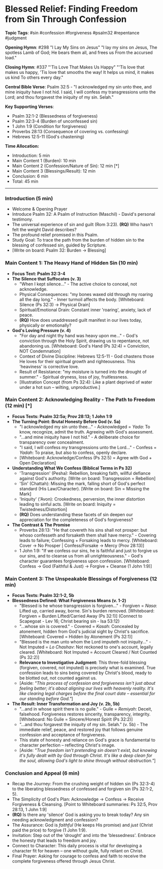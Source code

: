 # Blessed Relief: Finding Freedom from Sin Through Confession

**Topic Tags**: #sin #confession #forgiveness #psalm32 #repentance #judgment

**Opening Hymn**: #298 "I Lay My Sins on Jesus"
"I lay my sins on Jesus, The spotless Lamb of God; He bears them all, and frees us From the accursed load."

**Closing Hymn**: #337 "'Tis Love That Makes Us Happy"
"'Tis love that makes us happy, 'Tis love that smooths the way! It helps us mind, it makes us kind To others every day."

**Central Bible Verse**: Psalm 32:5 - "I acknowledged my sin unto thee, and mine iniquity have I not hid. I said, I will confess my transgressions unto the Lord; and thou forgavest the iniquity of my sin. Selah."

**Key Supporting Verses**:
*   Psalm 32:1-2 (Blessedness of forgiveness)
*   Psalm 32:3-4 (Burden of unconfessed sin)
*   1 John 1:9 (Condition for forgiveness)
*   Proverbs 28:13 (Consequence of covering vs. confessing)
*   Hebrews 12:5-11 (God's chastening)

**Time Allocation:**
*   Introduction: 5 min
*   Main Content 1 (Burden): 10 min
*   Main Content 2 (Confession/Nature of Sin): 12 min [*]
*   Main Content 3 (Blessings/Result): 12 min
*   Conclusion: 6 min
*   Total: 45 min

---

### Introduction (5 min)

-   Welcome & Opening Prayer
-   Introduce Psalm 32: A Psalm of Instruction (Maschil) - David's personal testimony.
-   The universal experience of sin and guilt (Rom 3:23). **(RQ)** Who hasn't felt the weight David describes?
-   The profound relief promised in this Psalm.
-   Study Goal: To trace the path from the burden of hidden sin to the blessing of confessed sin, guided by Scripture.
-   [Write on board: Psalm 32: Burden -> Blessing]

### Main Content 1: The Heavy Hand of Hidden Sin (10 min)

-   **Focus Text: Psalm 32:3-4**
-   **The Silence that Suffocates (v. 3)**
    -   "When I kept silence..." - The active choice to conceal, not acknowledge.
    -   Physical Consequences: "my bones waxed old through my roaring all the day long." - Inner turmoil affects the body. [Whiteboard: Silence (Ps 32:3) -> Physical Drain]
    -   Spiritual/Emotional Drain: Constant inner 'roaring', anxiety, lack of peace.
    -   **(RQ)** How does unaddressed guilt manifest in our lives today, physically or emotionally?
-   **God's Loving Pressure (v. 4)**
    -   "For day and night thy hand was heavy upon me..." - God's conviction through the Holy Spirit, drawing us to repentance, not abandoning us. [Whiteboard: God's Hand (Ps 32:4) = Conviction, NOT Condemnation]
    -   Context of Divine Discipline: Hebrews 12:5-11 - God chastens those He loves for their spiritual growth and righteousness. This 'heaviness' is corrective love.
    -   Result of Resistance: "my moisture is turned into the drought of summer." - Spiritual dryness, loss of joy, fruitlessness.
    -   [Illustration Concept (from Ps 32:4): Like a plant deprived of water under a hot sun – wilting, unproductive.]

### Main Content 2: Acknowledging Reality - The Path to Freedom (12 min) [*]

-   **Focus Texts: Psalm 32:5a; Prov 28:13; 1 John 1:9**
-   **The Turning Point: Brutal Honesty Before God (v. 5a)**
    -   "I acknowledged my sin unto thee..." - Acknowledged = *Yada*: To know, recognize, admit the truth. Agreeing with God's assessment.
    -   "...and mine iniquity have I not hid." - A deliberate choice for transparency over concealment.
    -   "I said, I will confess my transgressions unto the Lord..." - Confess = *Yadah*: To praise, but also to confess, openly declare.
    -   [Whiteboard: Acknowledge/Confess (Ps 32:5) = Agree with God + Open Declaration]
-   **Understanding What We Confess (Biblical Terms in Ps 32)**
    -   'Transgression' (Pesha): Rebellion, breaking faith, willful defiance against God's authority. [Write on board: Transgression = Rebellion]
    -   'Sin' (Chattah): Missing the mark, falling short of God's perfect standard (His Law/Character). [Write on board: Sin = Missing the Mark]
    -   'Iniquity' ('Avon): Crookedness, perversion, the inner distortion leading to sinful acts. [Write on board: Iniquity = Twistedness/Distortion]
    -   **(RQ)** Does understanding these facets of sin deepen our appreciation for the completeness of God's forgiveness?
-   **The Contrast & The Promise**
    -   Proverbs 28:13: "He that covereth his sins shall not prosper: but whoso confesseth and forsaketh them shall have mercy." - Covering leads to failure; Confessing + Forsaking leads to mercy. [Whiteboard: Cover -> No Prosper | Confess/Forsake -> Mercy (Prov 28:13)]
    -   1 John 1:9: "If we confess our sins, he is faithful and just to forgive us our sins, and to cleanse us from all unrighteousness." - God's character guarantees forgiveness upon confession. [Whiteboard: Confess -> God (Faithful & Just) -> Forgive + Cleanse (1 John 1:9)]

### Main Content 3: The Unspeakable Blessings of Forgiveness (12 min)

-   **Focus Texts: Psalm 32:1-2, 5b**
-   **Blessedness Defined: What Forgiveness Means (v. 1-2)**
    -   "Blessed is he whose transgression is forgiven..." - Forgiven = *Nasa*: Lifted up, carried away, borne. Sin's burden removed. [Whiteboard: Forgiven = Burden Lifted/Carried Away (Ps 32:1)] (Connect to Scapegoat - Lev 16; Christ bearing sin - Isa 53:12)
    -   "...whose sin is covered." - Covered = *Kasah*: Concealed by atonement, hidden from God's judicial sight by Christ's sacrifice. [Whiteboard: Covered = Hidden by Atonement (Ps 32:1)]
    -   "Blessed is the man unto whom the Lord imputeth not iniquity..." - Not Imputed = *Lo Chashav*: Not reckoned to one's account, legally cleared. [Whiteboard: Not Imputed = Account Cleared / Not Counted (Ps 32:2)]
    -   **Relevance to Investigative Judgment:** This three-fold blessing (forgiven, covered, not imputed) is precisely what is examined. True confession leads to sins being covered by Christ's blood, ready to be blotted out, not counted against us.
    -   [Aside: *"This process of confession and forgiveness isn't just about feeling better; it's about aligning our lives with heavenly reality. It's like clearing legal charges before the final court date – essential for our standing before God."*]
-   **The Result: Inner Transformation and Joy (v. 2b, 5b)**
    -   "...and in whose spirit there is no guile." - Guile = *Remiyah*: Deceit, falsehood. Forgiveness restores sincerity, transparency, integrity. [Whiteboard: No Guile = Sincere/Honest Spirit (Ps 32:2)]
    -   "...and thou forgavest the iniquity of my sin. Selah." (v. 5b) - The immediate relief, peace, and restored joy that follows genuine confession and acceptance of forgiveness.
    -   This state of honesty and reliance on God's grace is fundamental to character perfection – reflecting Christ's image.
    -   [Aside: *"True freedom isn't pretending sin doesn't exist, but knowing it's fully dealt with by God through Christ. It's like a deep clean for the soul, allowing God's light to shine through without obstruction."*]

### Conclusion and Appeal (6 min)

-   Recap the Journey: From the crushing weight of hidden sin (Ps 32:3-4) to the liberating blessedness of confessed and forgiven sin (Ps 32:1-2, 5).
-   The Simplicity of God's Plan: Acknowledge -> Confess -> Receive Forgiveness & Cleansing. [Point to Whiteboard summaries: Ps 32:5, Prov 28:13, 1 John 1:9]
-   **(RQ)** Is there any 'silence' God is asking you to break today? Any sin needing acknowledgment and confession?
-   The Assurance: God is *faithful* (He keeps His promise) and *just* (Christ paid the price) to forgive (1 John 1:9).
-   Invitation: Step out of the 'drought' and into the 'blessedness'. Embrace the honesty that leads to freedom and joy.
-   Connect to Character: This daily process is vital for developing a character fit for heaven – one without guile, fully reliant on Christ.
-   Final Prayer: Asking for courage to confess and faith to receive the complete forgiveness offered through Jesus Christ.